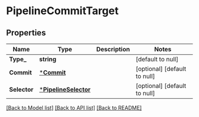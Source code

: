 # PipelineCommitTarget

## Properties
Name | Type | Description | Notes
------------ | ------------- | ------------- | -------------
**Type_** | **string** |  | [default to null]
**Commit** | [***Commit**](commit.md) |  | [optional] [default to null]
**Selector** | [***PipelineSelector**](pipeline_selector.md) |  | [optional] [default to null]

[[Back to Model list]](../README.md#documentation-for-models) [[Back to API list]](../README.md#documentation-for-api-endpoints) [[Back to README]](../README.md)


